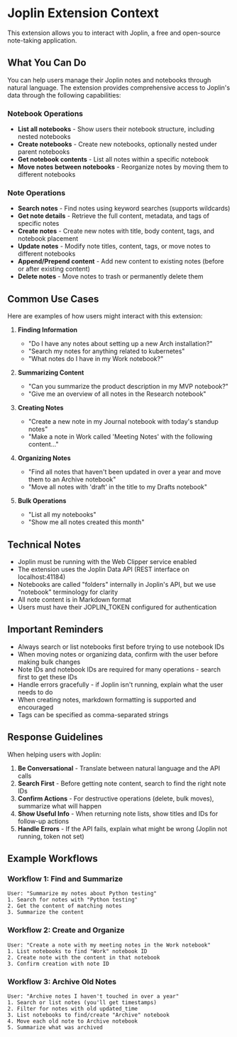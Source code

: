 # Joplin Extension Context

This extension allows you to interact with Joplin, a free and open-source note-taking application.

## What You Can Do

You can help users manage their Joplin notes and notebooks through natural language. The extension provides comprehensive access to Joplin's data through the following capabilities:

### Notebook Operations
- **List all notebooks** - Show users their notebook structure, including nested notebooks
- **Create notebooks** - Create new notebooks, optionally nested under parent notebooks
- **Get notebook contents** - List all notes within a specific notebook
- **Move notes between notebooks** - Reorganize notes by moving them to different notebooks

### Note Operations
- **Search notes** - Find notes using keyword searches (supports wildcards)
- **Get note details** - Retrieve the full content, metadata, and tags of specific notes
- **Create notes** - Create new notes with title, body content, tags, and notebook placement
- **Update notes** - Modify note titles, content, tags, or move notes to different notebooks
- **Append/Prepend content** - Add new content to existing notes (before or after existing content)
- **Delete notes** - Move notes to trash or permanently delete them

## Common Use Cases

Here are examples of how users might interact with this extension:

1. **Finding Information**
   - "Do I have any notes about setting up a new Arch installation?"
   - "Search my notes for anything related to kubernetes"
   - "What notes do I have in my Work notebook?"

2. **Summarizing Content**
   - "Can you summarize the product description in my MVP notebook?"
   - "Give me an overview of all notes in the Research notebook"

3. **Creating Notes**
   - "Create a new note in my Journal notebook with today's standup notes"
   - "Make a note in Work called 'Meeting Notes' with the following content..."

4. **Organizing Notes**
   - "Find all notes that haven't been updated in over a year and move them to an Archive notebook"
   - "Move all notes with 'draft' in the title to my Drafts notebook"

5. **Bulk Operations**
   - "List all my notebooks"
   - "Show me all notes created this month"

## Technical Notes

- Joplin must be running with the Web Clipper service enabled
- The extension uses the Joplin Data API (REST interface on localhost:41184)
- Notebooks are called "folders" internally in Joplin's API, but we use "notebook" terminology for clarity
- All note content is in Markdown format
- Users must have their JOPLIN_TOKEN configured for authentication

## Important Reminders

- Always search or list notebooks first before trying to use notebook IDs
- When moving notes or organizing data, confirm with the user before making bulk changes
- Note IDs and notebook IDs are required for many operations - search first to get these IDs
- Handle errors gracefully - if Joplin isn't running, explain what the user needs to do
- When creating notes, markdown formatting is supported and encouraged
- Tags can be specified as comma-separated strings

## Response Guidelines

When helping users with Joplin:

1. **Be Conversational** - Translate between natural language and the API calls
2. **Search First** - Before getting note content, search to find the right note IDs
3. **Confirm Actions** - For destructive operations (delete, bulk moves), summarize what will happen
4. **Show Useful Info** - When returning note lists, show titles and IDs for follow-up actions
5. **Handle Errors** - If the API fails, explain what might be wrong (Joplin not running, token not set)

## Example Workflows

### Workflow 1: Find and Summarize
```
User: "Summarize my notes about Python testing"
1. Search for notes with "Python testing"
2. Get the content of matching notes
3. Summarize the content
```

### Workflow 2: Create and Organize
```
User: "Create a note with my meeting notes in the Work notebook"
1. List notebooks to find "Work" notebook ID
2. Create note with the content in that notebook
3. Confirm creation with note ID
```

### Workflow 3: Archive Old Notes
```
User: "Archive notes I haven't touched in over a year"
1. Search or list notes (you'll get timestamps)
2. Filter for notes with old updated_time
3. List notebooks to find/create "Archive" notebook
4. Move each old note to Archive notebook
5. Summarize what was archived
```
